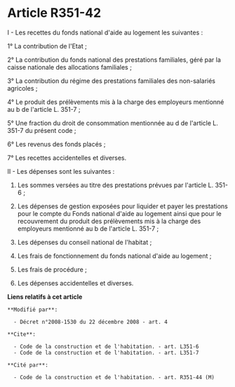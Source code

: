 # Article R351-42

I - Les recettes du fonds national d'aide au logement les suivantes :

1° La contribution de l'Etat ;

2° La contribution du fonds national des prestations familiales, géré par la caisse nationale des allocations familiales ;

3° La contribution du régime des prestations familiales des non-salariés agricoles ;

4° Le produit des prélèvements mis à la charge des employeurs mentionné au b de l'article L. 351-7 ;

5° Une fraction du droit de consommation mentionnée au d de l'article L. 351-7 du présent code ;

6° Les revenus des fonds placés ;

7° Les recettes accidentelles et diverses.

II - Les dépenses sont les suivantes :

1. Les sommes versées au titre des prestations prévues par l'article L. 351-6 ;

2. Les dépenses de gestion exposées pour liquider et payer les prestations pour le compte du Fonds national d'aide au
logement ainsi que pour le recouvrement du produit des prélèvements mis à la charge des employeurs mentionné au b de
l'article L. 351-7 ;

3. Les dépenses du conseil national de l'habitat ;

4. Les frais de fonctionnement du fonds national d'aide au logement ;

5. Les frais de procédure ;

6. Les dépenses accidentelles et diverses.

**Liens relatifs à cet article**

	**Modifié par**:

	  - Décret n°2008-1530 du 22 décembre 2008 - art. 4

	**Cite**:

	  - Code de la construction et de l'habitation. - art. L351-6
	  - Code de la construction et de l'habitation. - art. L351-7

	**Cité par**:

	  - Code de la construction et de l'habitation. - art. R351-44 (M)
